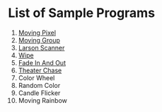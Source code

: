 # List of Sample Programs

1. [Moving Pixel](moving-pixel.md)
2. [Moving Group](moving-group.md)
3. [Larson Scanner](larson-scanner.md)
4. [Wipe](wipe.md)
5. [Fade In And Out](fade-in-and-out.md)
6. [Theater Chase](theater-chase.md)
5. Color Wheel
6. Random Color
7. Candle Flicker
8. Moving Rainbow
